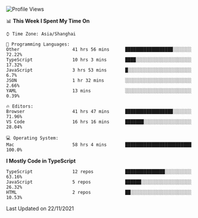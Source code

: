 <!--START_SECTION:waka-->
![Profile Views](http://img.shields.io/badge/Profile%20Views-1-blue)

📊 **This Week I Spent My Time On** 

```text
⌚︎ Time Zone: Asia/Shanghai

💬 Programming Languages: 
Other                    41 hrs 56 mins      ██████████████████░░░░░░░   72.22% 
TypeScript               10 hrs 3 mins       ████░░░░░░░░░░░░░░░░░░░░░   17.32% 
JavaScript               3 hrs 53 mins       █░░░░░░░░░░░░░░░░░░░░░░░░   6.7% 
JSON                     1 hr 32 mins        ░░░░░░░░░░░░░░░░░░░░░░░░░   2.66% 
YAML                     13 mins             ░░░░░░░░░░░░░░░░░░░░░░░░░   0.39%

🔥 Editors: 
Browser                  41 hrs 47 mins      ██████████████████░░░░░░░   71.96% 
VS Code                  16 hrs 16 mins      ███████░░░░░░░░░░░░░░░░░░   28.04%

💻 Operating System: 
Mac                      58 hrs 4 mins       █████████████████████████   100.0%

```

**I Mostly Code in TypeScript** 

```text
TypeScript               12 repos            ███████████████░░░░░░░░░░   63.16% 
JavaScript               5 repos             ██████░░░░░░░░░░░░░░░░░░░   26.32% 
HTML                     2 repos             ██░░░░░░░░░░░░░░░░░░░░░░░   10.53%

```



 Last Updated on 22/11/2021
<!--END_SECTION:waka-->
